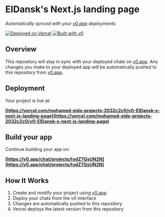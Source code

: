 # EIDansk's Next.js landing page

*Automatically synced with your [v0.app](https://v0.app) deployments*

[![Deployed on Vercel](https://img.shields.io/badge/Deployed%20on-Vercel-black?style=for-the-badge&logo=vercel)](https://vercel.com/mohamed-eids-projects-2032c2c0/v0-EIDansk-s-next-js-landing-page)
[![Built with v0](https://img.shields.io/badge/Built%20with-v0.app-black?style=for-the-badge)](https://v0.app/chat/projects/tydZ7QsUN2N)

## Overview

This repository will stay in sync with your deployed chats on [v0.app](https://v0.app).
Any changes you make to your deployed app will be automatically pushed to this repository from [v0.app](https://v0.app).

## Deployment

Your project is live at:

**[https://vercel.com/mohamed-eids-projects-2032c2c0/v0-EIDansk-s-next-js-landing-page](https://vercel.com/mohamed-eids-projects-2032c2c0/v0-EIDansk-s-next-js-landing-page)**

## Build your app

Continue building your app on:

**[https://v0.app/chat/projects/tydZ7QsUN2N](https://v0.app/chat/projects/tydZ7QsUN2N)**

## How It Works

1. Create and modify your project using [v0.app](https://v0.app)
2. Deploy your chats from the v0 interface
3. Changes are automatically pushed to this repository
4. Vercel deploys the latest version from this repository